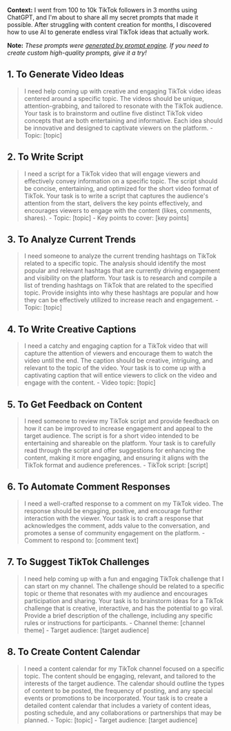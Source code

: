 **Context:** I went from 100 to 10k TikTok followers in 3 months using ChatGPT, and I'm about to share all my secret prompts that made it possible. After struggling with content creation for months, I discovered how to use AI to generate endless viral TikTok ideas that actually work.

**Note:** *These prompts were [generated by prompt engine](https://www.promptengine.cc). If you need to create custom high-quality prompts, give it a try!*

## 1. To Generate Video Ideas

> I need help coming up with creative and engaging TikTok video ideas centered around a specific topic. The videos should be unique, attention-grabbing, and tailored to resonate with the TikTok audience. Your task is to brainstorm and outline five distinct TikTok video concepts that are both entertaining and informative. Each idea should be innovative and designed to captivate viewers on the platform. - Topic: [topic]

## 2. To Write Script

> I need a script for a TikTok video that will engage viewers and effectively convey information on a specific topic. The script should be concise, entertaining, and optimized for the short video format of TikTok. Your task is to write a script that captures the audience's attention from the start, delivers the key points effectively, and encourages viewers to engage with the content (likes, comments, shares). - Topic: [topic] - Key points to cover: [key points]

## 3. To Analyze Current Trends

> I need someone to analyze the current trending hashtags on TikTok related to a specific topic. The analysis should identify the most popular and relevant hashtags that are currently driving engagement and visibility on the platform. Your task is to research and compile a list of trending hashtags on TikTok that are related to the specified topic. Provide insights into why these hashtags are popular and how they can be effectively utilized to increase reach and engagement. - Topic: [topic]

## 4. To Write Creative Captions

> I need a catchy and engaging caption for a TikTok video that will capture the attention of viewers and encourage them to watch the video until the end. The caption should be creative, intriguing, and relevant to the topic of the video. Your task is to come up with a captivating caption that will entice viewers to click on the video and engage with the content. - Video topic: [topic]

## 5. To Get Feedback on Content

> I need someone to review my TikTok script and provide feedback on how it can be improved to increase engagement and appeal to the target audience. The script is for a short video intended to be entertaining and shareable on the platform. Your task is to carefully read through the script and offer suggestions for enhancing the content, making it more engaging, and ensuring it aligns with the TikTok format and audience preferences. - TikTok script: [script]

## 6. To Automate Comment Responses

> I need a well-crafted response to a comment on my TikTok video. The response should be engaging, positive, and encourage further interaction with the viewer. Your task is to craft a response that acknowledges the comment, adds value to the conversation, and promotes a sense of community engagement on the platform. - Comment to respond to: [comment text]

## 7. To Suggest TikTok Challenges

> I need help coming up with a fun and engaging TikTok challenge that I can start on my channel. The challenge should be related to a specific topic or theme that resonates with my audience and encourages participation and sharing. Your task is to brainstorm ideas for a TikTok challenge that is creative, interactive, and has the potential to go viral. Provide a brief description of the challenge, including any specific rules or instructions for participants. - Channel theme: [channel theme] - Target audience: [target audience]

## 8. To Create Content Calendar

> I need a content calendar for my TikTok channel focused on a specific topic. The content should be engaging, relevant, and tailored to the interests of the target audience. The calendar should outline the types of content to be posted, the frequency of posting, and any special events or promotions to be incorporated. Your task is to create a detailed content calendar that includes a variety of content ideas, posting schedule, and any collaborations or partnerships that may be planned. - Topic: [topic] - Target audience: [target audience]